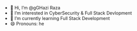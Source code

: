 - 👋 Hi, I’m @gGHazi Raza
- 👀 I’m interested in CyberSecurity & Full Stack Devlopment
- 🌱 I’m currently learning Full Stack Development
- 😄 Pronouns: he


<!---
gitsyy/gitsyy is a ✨ special ✨ repository because its `README.md` (this file) appears on your GitHub profile.
You can click the Preview link to take a look at your changes.
--->
